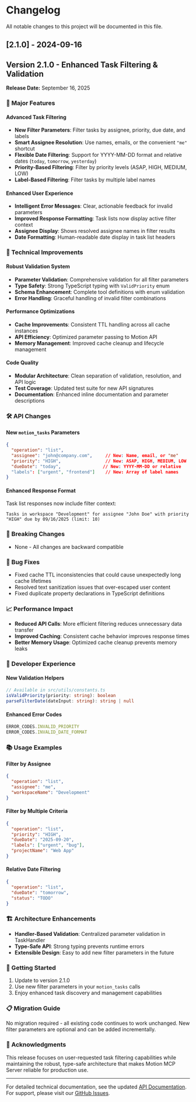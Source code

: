 # Changelog

All notable changes to this project will be documented in this file.

## [2.1.0] - 2024-09-16
## Version 2.1.0 - Enhanced Task Filtering & Validation

**Release Date:** September 16, 2025

### 🎯 Major Features

#### Advanced Task Filtering
- **New Filter Parameters**: Filter tasks by assignee, priority, due date, and labels
- **Smart Assignee Resolution**: Use names, emails, or the convenient `"me"` shortcut
- **Flexible Date Filtering**: Support for YYYY-MM-DD format and relative dates (`today`, `tomorrow`, `yesterday`)
- **Priority-Based Filtering**: Filter by priority levels (ASAP, HIGH, MEDIUM, LOW)
- **Label-Based Filtering**: Filter tasks by multiple label names

#### Enhanced User Experience
- **Intelligent Error Messages**: Clear, actionable feedback for invalid parameters
- **Improved Response Formatting**: Task lists now display active filter context
- **Assignee Display**: Shows resolved assignee names in filter results
- **Date Formatting**: Human-readable date display in task list headers

### 🔧 Technical Improvements

#### Robust Validation System
- **Parameter Validation**: Comprehensive validation for all filter parameters
- **Type Safety**: Strong TypeScript typing with `ValidPriority` enum
- **Schema Enhancement**: Complete tool definitions with enum validation
- **Error Handling**: Graceful handling of invalid filter combinations

#### Performance Optimizations
- **Cache Improvements**: Consistent TTL handling across all cache instances
- **API Efficiency**: Optimized parameter passing to Motion API
- **Memory Management**: Improved cache cleanup and lifecycle management

#### Code Quality
- **Modular Architecture**: Clean separation of validation, resolution, and API logic
- **Test Coverage**: Updated test suite for new API signatures
- **Documentation**: Enhanced inline documentation and parameter descriptions

### 🛠️ API Changes

#### New `motion_tasks` Parameters
```json
{
  "operation": "list",
  "assignee": "john@company.com",     // New: Name, email, or "me"
  "priority": "HIGH",                 // New: ASAP, HIGH, MEDIUM, LOW
  "dueDate": "today",                // New: YYYY-MM-DD or relative
  "labels": ["urgent", "frontend"]    // New: Array of label names
}
```

#### Enhanced Response Format
Task list responses now include filter context:
```
Tasks in workspace "Development" for assignee "John Doe" with priority "HIGH" due by 09/16/2025 (limit: 10)
```

### 🔄 Breaking Changes
- None - All changes are backward compatible

### 🐛 Bug Fixes
- Fixed cache TTL inconsistencies that could cause unexpectedly long cache lifetimes
- Resolved text sanitization issues that over-escaped user content
- Fixed duplicate property declarations in TypeScript definitions

### 📈 Performance Impact
- **Reduced API Calls**: More efficient filtering reduces unnecessary data transfer
- **Improved Caching**: Consistent cache behavior improves response times
- **Better Memory Usage**: Optimized cache cleanup prevents memory leaks

### 🔧 Developer Experience

#### New Validation Helpers
```typescript
// Available in src/utils/constants.ts
isValidPriority(priority: string): boolean
parseFilterDate(dateInput: string): string | null
```

#### Enhanced Error Codes
```typescript
ERROR_CODES.INVALID_PRIORITY
ERROR_CODES.INVALID_DATE_FORMAT
```

### 📚 Usage Examples

#### Filter by Assignee
```json
{
  "operation": "list",
  "assignee": "me",
  "workspaceName": "Development"
}
```

#### Filter by Multiple Criteria
```json
{
  "operation": "list",
  "priority": "HIGH",
  "dueDate": "2025-09-20",
  "labels": ["urgent", "bug"],
  "projectName": "Web App"
}
```

#### Relative Date Filtering
```json
{
  "operation": "list",
  "dueDate": "tomorrow",
  "status": "TODO"
}
```

### 🏗️ Architecture Enhancements
- **Handler-Based Validation**: Centralized parameter validation in TaskHandler
- **Type-Safe API**: Strong typing prevents runtime errors
- **Extensible Design**: Easy to add new filter parameters in the future

### 🚀 Getting Started
1. Update to version 2.1.0
2. Use new filter parameters in your `motion_tasks` calls
3. Enjoy enhanced task discovery and management capabilities

### 📋 Migration Guide
No migration required - all existing code continues to work unchanged. New filter parameters are optional and can be added incrementally.

### 🙏 Acknowledgments
This release focuses on user-requested task filtering capabilities while maintaining the robust, type-safe architecture that makes Motion MCP Server reliable for production use.

---

For detailed technical documentation, see the updated [API Documentation](docs/api.md).
For support, please visit our [GitHub Issues](https://github.com/devondragon/MotionMCP/issues).
